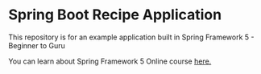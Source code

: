 # Spring Boot Recipe Application

This repository is for an example application built in Spring Framework 5 - Beginner to Guru

You can learn about Spring Framework 5 Online course [here.](https://go.springframework.guru/spring-framework-5-online-course)